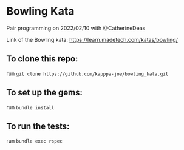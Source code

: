 # Bowling Kata

Pair programming on 2022/02/10 with @CatherineDeas


Link of the Bowling kata:
https://learn.madetech.com/katas/bowling/

## To clone this repo:
run `git clone https://github.com/kapppa-joe/bowling_kata.git`

## To set up the gems:
run `bundle install`

## To run the tests:
run `bundle exec rspec`